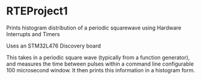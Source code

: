# RTEProject1
Prints histogram distribution of a periodic squarewave using Hardware Interrupts and Timers

Uses an STM32L476 Discovery board

This takes in a periodic square wave (typically from a function generator), and measures the time between pulses within a command line configurable 100 microsecond window.
It then prints this information in a histogram form.
